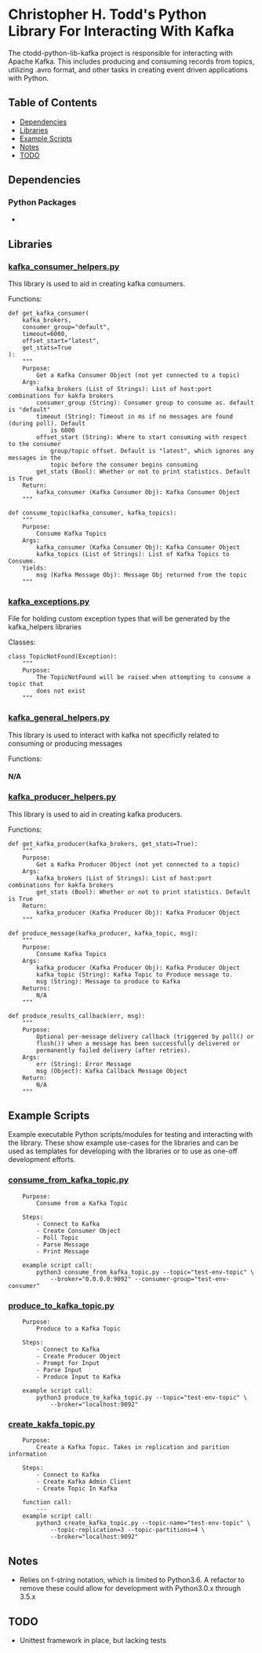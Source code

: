 # Christopher H. Todd's Python Library For Interacting With Kafka

The ctodd-python-lib-kafka project is responsible for interacting with Apache Kafka. This includes producing and consuming records from topics, utilizing .avro format, and other tasks in creating event driven applications with Python.

## Table of Contents

- [Dependencies](#dependencies)
- [Libraries](#libraries)
- [Example Scripts](#example-scripts)
- [Notes](#notes)
- [TODO](#todo)

## Dependencies

### Python Packages

-

## Libraries

### [kafka_consumer_helpers.py](https://github.com/ChristopherHaydenTodd/ctodd-python-lib-kafka/blob/master/kafka_helpers/kafka_consumer_helpers.py)

This library is used to aid in creating kafka consumers.

Functions:

```
def get_kafka_consumer(
    kafka_brokers,
    consumer_group="default",
    timeout=6000,
    offset_start="latest",
    get_stats=True
):
    """
    Purpose:
        Get a Kafka Consumer Object (not yet connected to a topic)
    Args:
        kafka_brokers (List of Strings): List of host:port combinations for kakfa brokers
        consumer_group (String): Consumer group to consume as. default is "default"
        timeout (String): Timeout in ms if no messages are found (during poll). Default
            is 6000
        offset_start (String): Where to start consuming with respect to the consumer
            group/topic offset. Default is "latest", which ignores any messages in the
            topic before the consumer begins consuming
        get_stats (Bool): Whether or not to print statistics. Default is True
    Return:
        kafka_consumer (Kafka Consumer Obj): Kafka Consumer Object
    """
```

```
def consume_topic(kafka_consumer, kafka_topics):
    """
    Purpose:
        Consume Kafka Topics
    Args:
        kafka_consumer (Kafka Consumer Obj): Kafka Consumer Object
        kafka_topics (List of Strings): List of Kafka Topics to Consume.
    Yields:
        msg (Kafka Message Obj): Message Obj returned from the topic
    """
```

### [kafka_exceptions.py](https://github.com/ChristopherHaydenTodd/ctodd-python-lib-kafka/blob/master/kafka_helpers/kafka_exceptions.py)

File for holding custom exception types that will be generated by the kafka_helpers libraries

Classes:

```
class TopicNotFound(Exception):
    """
    Purpose:
        The TopicNotFound will be raised when attempting to consume a topic that
        does not exist
    """
```


### [kafka_general_helpers.py](https://github.com/ChristopherHaydenTodd/ctodd-python-lib-kafka/blob/master/kafka_helpers/kafka_general_helpers.py)

This library is used to interact with kafka not specificlly related to consuming or producing messages

Functions:

#### N/A


### [kafka_producer_helpers.py](https://github.com/ChristopherHaydenTodd/ctodd-python-lib-kafka/blob/master/kafka_helpers/kafka_producer_helpers.py)

This library is used to aid in creating kafka producers.

Functions:

```
def get_kafka_producer(kafka_brokers, get_stats=True):
    """
    Purpose:
        Get a Kafka Producer Object (not yet connected to a topic)
    Args:
        kafka_brokers (List of Strings): List of host:port combinations for kakfa brokers
        get_stats (Bool): Whether or not to print statistics. Default is True
    Return:
        kafka_producer (Kafka Producer Obj): Kafka Producer Object
    """
```

```
def produce_message(kafka_producer, kafka_topic, msg):
    """
    Purpose:
        Consume Kafka Topics
    Args:
        kafka_producer (Kafka Producer Obj): Kafka Producer Object
        kafka_topic (String): Kafka Topic to Produce message to.
        msg (String): Message to produce to Kafka
    Returns:
        N/A
    """
```

```
def produce_results_callback(err, msg):
    """
    Purpose:
        Optional per-message delivery callback (triggered by poll() or
        flush()) when a message has been successfully delivered or
        permanently failed delivery (after retries).
    Args:
        err (String): Error Message
        msg (Object): Kafka Callback Message Object
    Return:
        N/A
    """
```

## Example Scripts

Example executable Python scripts/modules for testing and interacting with the library. These show example use-cases for the libraries and can be used as templates for developing with the libraries or to use as one-off development efforts.

### [consume_from_kafka_topic.py](https://github.com/ChristopherHaydenTodd/ctodd-python-lib-kafka/blob/master/example_usage/consume_from_kafka_topic.py)

```
    Purpose:
        Consume from a Kafka Topic

    Steps:
        - Connect to Kafka
        - Create Consumer Object
        - Poll Topic
        - Parse Message
        - Print Message

    example script call:
        python3 consume_from_kafka_topic.py --topic="test-env-topic" \
            --broker="0.0.0.0:9092" --consumer-group="test-env-consumer"
```

### [produce_to_kafka_topic.py](https://github.com/ChristopherHaydenTodd/ctodd-python-lib-kafka/blob/master/example_usage/kafka_producer_helpers.py)

```
    Purpose:
        Produce to a Kafka Topic

    Steps:
        - Connect to Kafka
        - Create Producer Object
        - Prompt for Input
        - Parse Input
        - Produce Input to Kafka

    example script call:
        python3 produce_to_kafka_topic.py --topic="test-env-topic" \
            --broker="localhost:9092"
```

### [create_kakfa_topic.py](https://github.com/ChristopherHaydenTodd/ctodd-python-lib-kafka/blob/master/example_usage/create_kakfa_topic.py)

```
    Purpose:
        Create a Kafka Topic. Takes in replication and parition information

    Steps:
        - Connect to Kafka
        - Create Kafka Admin Client
        - Create Topic In Kafka

    function call:
        ---
    example script call:
        python3 create_kafka_topic.py --topic-name="test-env-topic" \
            --topic-replication=3 --topic-partitions=4 \
            --broker="localhost:9092"
```

## Notes

 - Relies on f-string notation, which is limited to Python3.6.  A refactor to remove these could allow for development with Python3.0.x through 3.5.x

## TODO

 - Unittest framework in place, but lacking tests

